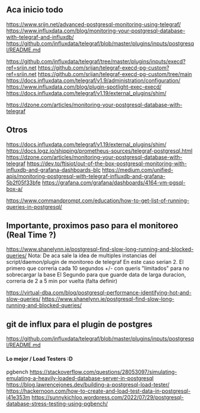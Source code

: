 ## Aca inicio todo
https://www.srijn.net/advanced-postgresql-monitoring-using-telegraf/
https://www.influxdata.com/blog/monitoring-your-postgresql-database-with-telegraf-and-influxdb/
https://github.com/influxdata/telegraf/blob/master/plugins/inputs/postgresql/README.md

https://github.com/influxdata/telegraf/tree/master/plugins/inputs/execd?ref=srijn.net
https://github.com/srijan/telegraf-execd-pg-custom?ref=srijn.net
https://github.com/srijan/telegraf-execd-pg-custom/tree/main
https://docs.influxdata.com/telegraf/v1.9/administration/configuration/
https://www.influxdata.com/blog/plugin-spotlight-exec-execd/
https://docs.influxdata.com/telegraf/v1.19/external_plugins/shim/

https://dzone.com/articles/monitoring-your-postgresql-database-with-telegraf




## Otros
https://docs.influxdata.com/telegraf/v1.19/external_plugins/shim/
https://docs.logz.io/shipping/prometheus-sources/telegraf-postgresql.html
https://dzone.com/articles/monitoring-your-postgresql-database-with-telegraf
https://dev.to/ftisiot/out-of-the-box-postgresql-monitoring-with-influxdb-and-grafana-dashboards-blc
https://medium.com/unified-apis/monitoring-postgresql-with-telegraf-influxdb-and-grafana-5b2f05f33bfe
https://grafana.com/grafana/dashboards/4164-vm-pgsql-box-a/

https://www.commandprompt.com/education/how-to-get-list-of-running-queries-in-postgresql/


## Importante, proximos paso para el monitoreo (Real Time ?)
https://www.shanelynn.ie/postgresql-find-slow-long-running-and-blocked-queries/
Nota: De aca sale la idea de multiples instancias del script/daemon/plugin de monitoreo de telegraf
En este caso serian 2.
El primero que correria cada 10 segundos +/- con queris "limitados" para no sobrecargar la base
El Segundo para que guarde data de larga duracion, correria de 2 a 5 min por vuelta (falta definir)

https://virtual-dba.com/blog/postgresql-performance-identifying-hot-and-slow-queries/
https://www.shanelynn.ie/postgresql-find-slow-long-running-and-blocked-queries/

## git de influx para el plugin de postgres
https://github.com/influxdata/telegraf/blob/master/plugins/inputs/postgresql/README.md


#### Lo mejor / Load Testers :D
pgbench
https://stackoverflow.com/questions/28053097/simulating-emulating-a-heavily-loaded-database-server-in-postgresql
https://blog.lawrencejones.dev/building-a-postgresql-load-tester/
https://hackernoon.com/how-to-create-and-load-test-data-in-postgresql-i41e353m
https://sunnykichloo.wordpress.com/2022/07/29/postgresql-database-stress-testing-using-pgbench/

